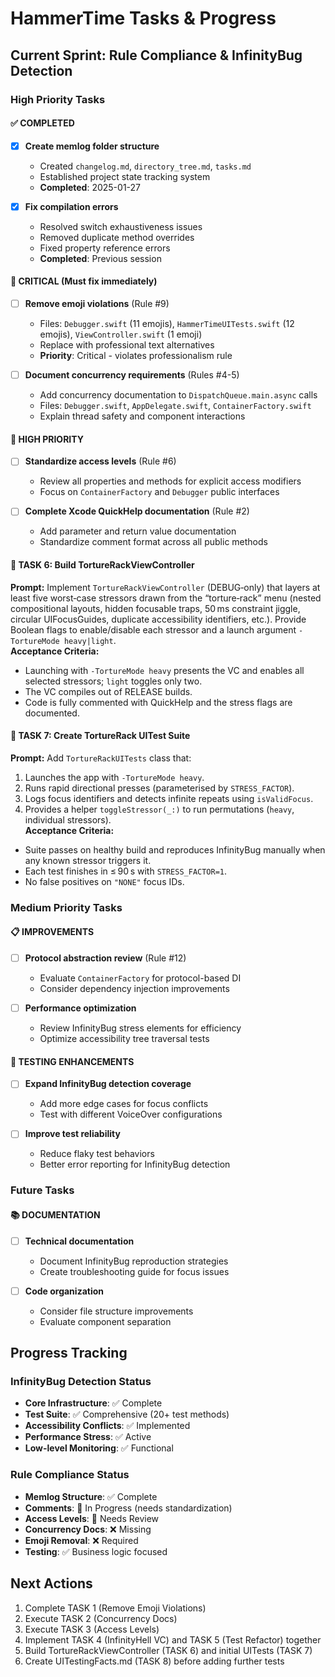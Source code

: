 # HammerTime Tasks & Progress

## Current Sprint: Rule Compliance & InfinityBug Detection

### High Priority Tasks

#### ✅ COMPLETED
- [x] **Create memlog folder structure** 
  - Created `changelog.md`, `directory_tree.md`, `tasks.md`
  - Established project state tracking system
  - **Completed**: 2025-01-27

- [x] **Fix compilation errors**
  - Resolved switch exhaustiveness issues
  - Removed duplicate method overrides
  - Fixed property reference errors
  - **Completed**: Previous session

#### 🚨 CRITICAL (Must fix immediately)
- [ ] **Remove emoji violations** (Rule #9)
  - Files: `Debugger.swift` (11 emojis), `HammerTimeUITests.swift` (12 emojis), `ViewController.swift` (1 emoji)
  - Replace with professional text alternatives
  - **Priority**: Critical - violates professionalism rule

- [ ] **Document concurrency requirements** (Rules #4-5)
  - Add concurrency documentation to `DispatchQueue.main.async` calls
  - Files: `Debugger.swift`, `AppDelegate.swift`, `ContainerFactory.swift`
  - Explain thread safety and component interactions

#### 🔧 HIGH PRIORITY
- [ ] **Standardize access levels** (Rule #6)
  - Review all properties and methods for explicit access modifiers
  - Focus on `ContainerFactory` and `Debugger` public interfaces

- [ ] **Complete Xcode QuickHelp documentation** (Rule #2)
  - Add parameter and return value documentation
  - Standardize comment format across all public methods

#### 🚨 TASK 6: Build TortureRackViewController
**Prompt:** Implement `TortureRackViewController` (DEBUG‑only) that layers at least five worst‑case stressors drawn from the “torture‑rack” menu (nested compositional layouts, hidden focusable traps, 50 ms constraint jiggle, circular UIFocusGuides, duplicate accessibility identifiers, etc.). Provide Boolean flags to enable/disable each stressor and a launch argument `-TortureMode heavy|light`.  
**Acceptance Criteria:**  
* Launching with `-TortureMode heavy` presents the VC and enables all selected stressors; `light` toggles only two.  
* The VC compiles out of RELEASE builds.  
* Code is fully commented with QuickHelp and the stress flags are documented.

#### 🚨 TASK 7: Create TortureRack UITest Suite
**Prompt:** Add `TortureRackUITests` class that:  
1. Launches the app with `-TortureMode heavy`.  
2. Runs rapid directional presses (parameterised by `STRESS_FACTOR`).  
3. Logs focus identifiers and detects infinite repeats using `isValidFocus`.  
4. Provides a helper `toggleStressor(_:)` to run permutations (`heavy`, individual stressors).  
**Acceptance Criteria:**  
* Suite passes on healthy build and reproduces InfinityBug manually when any known stressor triggers it.  
* Each test finishes in ≤ 90 s with `STRESS_FACTOR=1`.  
* No false positives on `"NONE"` focus IDs.

### Medium Priority Tasks

#### 📋 IMPROVEMENTS
- [ ] **Protocol abstraction review** (Rule #12)
  - Evaluate `ContainerFactory` for protocol-based DI
  - Consider dependency injection improvements

- [ ] **Performance optimization**
  - Review InfinityBug stress elements for efficiency
  - Optimize accessibility tree traversal tests

#### 🧪 TESTING ENHANCEMENTS
- [ ] **Expand InfinityBug detection coverage**
  - Add more edge cases for focus conflicts
  - Test with different VoiceOver configurations

- [ ] **Improve test reliability**
  - Reduce flaky test behaviors
  - Better error reporting for InfinityBug detection

### Future Tasks

#### 📚 DOCUMENTATION
- [ ] **Technical documentation**
  - Document InfinityBug reproduction strategies
  - Create troubleshooting guide for focus issues

- [ ] **Code organization**
  - Consider file structure improvements
  - Evaluate component separation

## Progress Tracking

### InfinityBug Detection Status
- **Core Infrastructure**: ✅ Complete
- **Test Suite**: ✅ Comprehensive (20+ test methods)
- **Accessibility Conflicts**: ✅ Implemented
- **Performance Stress**: ✅ Active
- **Low-level Monitoring**: ✅ Functional

### Rule Compliance Status
- **Memlog Structure**: ✅ Complete
- **Comments**: 🔄 In Progress (needs standardization)
- **Access Levels**: 🔄 Needs Review
- **Concurrency Docs**: ❌ Missing
- **Emoji Removal**: ❌ Required
- **Testing**: ✅ Business logic focused

## Next Actions
1. Complete TASK 1 (Remove Emoji Violations)  
2. Execute TASK 2 (Concurrency Docs)  
3. Execute TASK 3 (Access Levels)  
4. Implement TASK 4 (InfinityHell VC) and TASK 5 (Test Refactor) together  
5. Build TortureRackViewController (TASK 6) and initial UITests (TASK 7)  
6. Create UITestingFacts.md (TASK 8) before adding further tests

